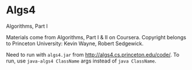 # Algs4
Algorithms, Part I

Materials come from Algorithms, Part I & II on Coursera. Copyright belongs to Princeton University: Kevin Wayne, Robert Sedgewick.

Need to run with `algs4.jar` from http://algs4.cs.princeton.edu/code/.
To run, use `java-algs4 ClassName` args instead of `java ClassName`.
